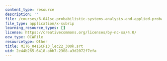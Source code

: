 ```yaml
---
content_type: resource
description: ''
file: /courses/6-041sc-probabilistic-systems-analysis-and-applied-probability-fall-2013/2e44b2656418abb72308a3d2072f7efa_MIT6_041SCF13_lec22_300k.srt
file_type: application/x-subrip
learning_resource_types: []
license: https://creativecommons.org/licenses/by-nc-sa/4.0/
ocw_type: OCWFile
resourcetype: Other
title: MIT6_041SCF13_lec22_300k.srt
uid: 2e44b265-6418-abb7-2308-a3d2072f7efa
---
```


